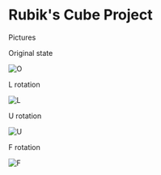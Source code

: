 # Rubik's Cube Project

Pictures

Original state

![O](https://user-images.githubusercontent.com/105824823/170402701-ecd3f06c-bbcb-4794-8e7a-d660449e9809.png)

L rotation

![L](https://user-images.githubusercontent.com/105824823/170402706-99f71bbd-7083-4ec7-b8d0-9c83f018d888.png)

U rotation

![U](https://user-images.githubusercontent.com/105824823/170402707-389cb0c6-3560-44b9-8092-30068494da88.png)

F rotation

![F](https://user-images.githubusercontent.com/105824823/170402708-d0ebc5ca-7d36-427f-92b5-f86f9d92aa09.png)
